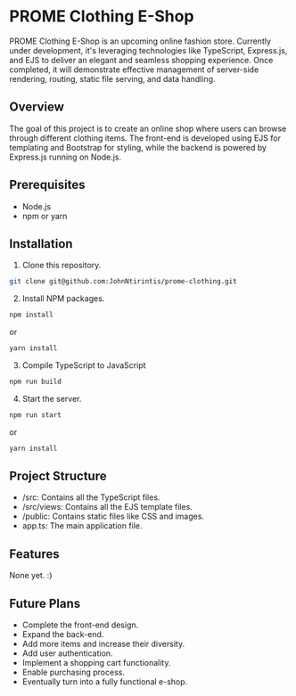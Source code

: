 # PROME Clothing E-Shop

PROME Clothing E-Shop is an upcoming online fashion store. Currently under development, it's leveraging technologies like TypeScript, Express.js, and EJS to deliver an elegant and seamless shopping experience. Once completed, it will demonstrate effective management of server-side rendering, routing, static file serving, and data handling.

## Overview

The goal of this project is to create an online shop where users can browse through different clothing items. The front-end is developed using EJS for templating and Bootstrap for styling, while the backend is powered by Express.js running on Node.js. 

## Prerequisites

- Node.js
- npm or yarn

## Installation

1. Clone this repository.
```sh
git clone git@github.com:JohnNtirintis/prome-clothing.git
```
2. Install NPM packages.
```sh
npm install
```
or
```sh
yarn install
```
3. Compile TypeScript to JavaScript
```sh
npm run build
```
4. Start the server.
```sh
npm run start
```
or
```sh
yarn install
```

## Project Structure
- /src: Contains all the TypeScript files.
- /src/views: Contains all the EJS template files.
- /public: Contains static files like CSS and images.
- app.ts: The main application file.

## Features
None yet. :)

## Future Plans
- Complete the front-end design.
- Expand the back-end.
- Add more items and increase their diversity.
- Add user authentication.
- Implement a shopping cart functionality.
- Enable purchasing process.
- Eventually turn into a fully functional e-shop.


